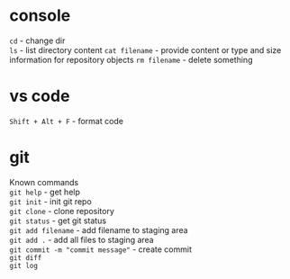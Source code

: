 # console  
`cd` - change dir  
`ls` - list directory content
`cat filename` -  provide content or type and size information for repository objects
`rm filename` - delete something

# vs code  
`Shift + Alt + F` - format code  

# git
Known commands  
`git help` - get help  
`git init` - init git repo  
`git clone` - clone repository  
`git status` - get git status  
`git add filename` - add filename to staging area  
`git add .` - add all files to staging area  
`git commit -m "commit message"` - create commit  
`git diff`  
`git log`  

